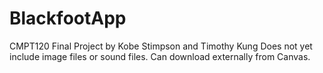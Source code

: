 # BlackfootApp
CMPT120 Final Project by Kobe Stimpson and Timothy Kung
Does not yet include image files or sound files. Can download externally from Canvas.
